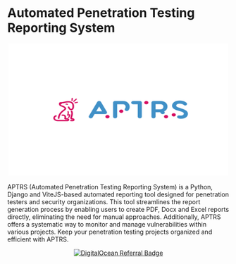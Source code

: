 # Automated Penetration Testing Reporting System
<div style="text-align: center;">
<img src="image/1.0/logo.png" alt="APTRS" width="500" height="300">
</div>

APTRS (Automated Penetration Testing Reporting System) is a Python, Django and ViteJS-based automated reporting tool designed for penetration testers and security organizations. This tool streamlines the report generation process by enabling users to create PDF, Docx and Excel reports directly, eliminating the need for manual approaches. Additionally, APTRS offers a systematic way to monitor and manage vulnerabilities within various projects. Keep your penetration testing projects organized and efficient with APTRS.


<div style="text-align: center;">
<a href="https://www.digitalocean.com/?refcode=daa899c901f2&utm_campaign=Referral_Invite&utm_medium=Referral_Program&utm_source=badge"><img src="https://web-platforms.sfo2.cdn.digitaloceanspaces.com/WWW/Badge%201.svg" alt="DigitalOcean Referral Badge" /></a>

</div>